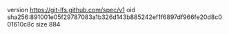version https://git-lfs.github.com/spec/v1
oid sha256:891001e05f29787083a1b326d143b885242ef1f6897df966fe20d8c001610c8c
size 884
